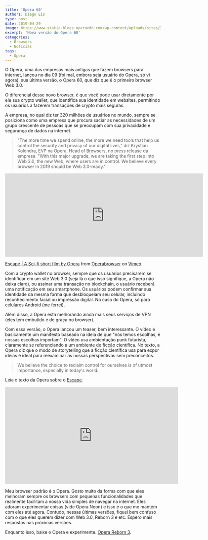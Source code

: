 ```yaml
---
title: 'Opera 60'
authors: Diego Eis
type: post
date: 2019-04-29
image: https://www-static-blogs.operacdn.com/wp-content/uploads/sites/3/2019/04/Reborn3_2019.04.09_03-700x438.png
excerpt: 'Nova versão do Opera 60'
categories:
  - Browsers
  - Noticias
tags:
  - Opera
---
```


O Opera, uma das empresas mais antigas que fazem browsers para internet, lançou no dia 09 (foi mal, embora seja usuário do Opera, só vi agora), sua última versão, o Opera 60, que diz que é o primeiro browser Web 3.0.

O diferencial desse novo browser, é que você pode usar diretamente por ele sua crypto wallet, que identifica sua identidade em websites, permitindo os usuários a fazerem transações de crypto mais seguras. 

A empresa, no qual diz ter 320 milhões de usuários no mundo, sempre se posiciona como uma empresa que procura saciar as necessidades de um grupo crescente de pessoas que se preocupam com sua privacidade e segurança de dados na internet.

> "The more time we spend online, the more we need tools that help us control the security and privacy of our digital lives," diz Krystian Kolondra, EVP na Opera, Head of Browsers, no press release da empresa. "With this major upgrade, we are taking the first step into Web 3.0, the new Web, where users are in control. We believe every browser in 2019 should be Web 3.0-ready."

<iframe src="https://player.vimeo.com/video/327990524" width="640" height="270" frameborder="0" allow="autoplay; fullscreen" allowfullscreen></iframe>
<p><a href="https://vimeo.com/327990524">Escape | A Sci-fi short film by Opera</a> from <a href="https://vimeo.com/operabrowser">Operabrowser</a> on <a href="https://vimeo.com">Vimeo</a>.</p>

Com a crypto wallet no browser, sempre que os usuários precisarem se identificar em um site Web 3.0 (seja lá o que isso signifique, a Opera não deixa claro), ou assinar uma transação no blockchain, o usuário receberá uma notificação em seu smartphone. Os usuários podem confirmar sua identidade da mesma forma que desbloqueiam seu celular, incluindo reconhecimento facial ou impressão digital. No caso do Opera, só para celulares Android (me ferrei).

Além disso, a Opera está melhorando ainda mais seus serviços de VPN (eles tem embutido e de graça no browser).

Com essa versão, o Opera lançou um teaser, bem interessante. O vídeo é basicamente um manifesto baseado na ideia de que "nós temos escolhas, e nossas escolhas importam". O vídeo usa ambientação punk futurista, claramente se referenciando a um ambiente de ficção científica. No texto, a Opera diz que o modo de storytelling que a ficção científica usa para expor ideias é ideal para reexaminar as nossas perspectivas sem preconceitos.

> We believe the choice to reclaim control for ourselves is of utmost importance, especially in today's world.

Leia o texto da Opera sobre o [Escape](https://www.opera.com/escape).

<iframe width="560" height="315" src="https://www.youtube.com/embed/ybXChhOPYXQ" frameborder="0" allow="accelerometer; autoplay; encrypted-media; gyroscope; picture-in-picture" allowfullscreen></iframe>

Meu browser padrão é o Opera. Gosto muito da forma com que eles melhoram sempre os browsers com pequenas funcionalidades que realmente facilitam a nossa vida simples de navegar na internet. Eles adoram experimentar coisas (vide Opera Neon) e isso é o que me mantém com eles até agora. Contudo, nessas últimas versões, fiquei bem confuso com o que eles querem dizer com Web 3.0, Reborn 3 e etc. Espero mais respostas nas próximas versões. 

Enquanto isso, baixe o Opera e experimente. [Opera Reborn 3](https://www.opera.com/reborn3).